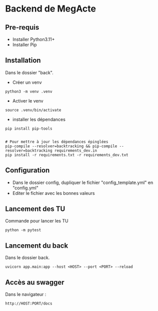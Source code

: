 # Backend de MegActe

## Pre-requis

* Installer Python3.11+
* Installer Pip

## Installation

Dans le dossier "back".
* Créer un venv
```
python3 -m venv .venv
```
* Activer le venv
```
source .venv/bin/activate
```

* installer les dépendances
```
pip install pip-tools


# Pour mettre à jour les dépendances épinglées
pip-compile --resolver=backtracking && pip-compile --resolver=backtracking requirements_dev.in
pip install -r requirements.txt -r requirements_dev.txt
```

## Configuration

* Dans le dossier config, dupliquer le fichier "config_template.yml" en "config.yml"
* Editer le fichier avec les bonnes valeurs

## Lancement des TU

Commande pour lancer les TU
```
python -m pytest
```

## Lancement du back

Dans le dossier back.
``` 
uvicorn app.main:app --host <HOST> --port <PORT> --reload
```

## Accès au swagger
Dans le navigateur :
```
http://HOST:PORT/docs 
```

